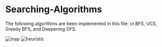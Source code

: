# Searching-Algorithms
The following algorithms are been implemented in this file: \n
BFS, UCS, Greedy BFS, and Deepening DFS.

![map](https://user-images.githubusercontent.com/56055090/79683788-c3f21d00-8245-11ea-8a56-91f5471c6199.png)
![heuristic](https://user-images.githubusercontent.com/56055090/79683816-03b90480-8246-11ea-99da-647fa10e5d7c.png)

